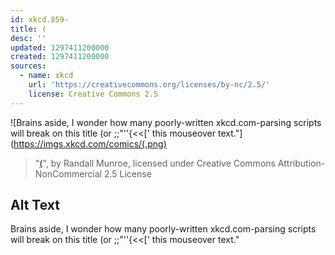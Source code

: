 ```yaml
---
id: xkcd.859-
title: (
desc: ''
updated: 1297411200000
created: 1297411200000
sources:
  - name: xkcd
    url: 'https://creativecommons.org/licenses/by-nc/2.5/'
    license: Creative Commons 2.5
---
```

![Brains aside, I wonder how many poorly-written xkcd.com-parsing scripts will break on this title (or ;;"''{<<\[' this mouseover text."](https://imgs.xkcd.com/comics/(.png)
> "[(](https://xkcd.com/859/)", by Randall Munroe, licensed under Creative Commons Attribution-NonCommercial 2.5 License

## Alt Text
Brains aside, I wonder how many poorly-written xkcd.com-parsing scripts will break on this title (or ;;"''{<<\[' this mouseover text."

